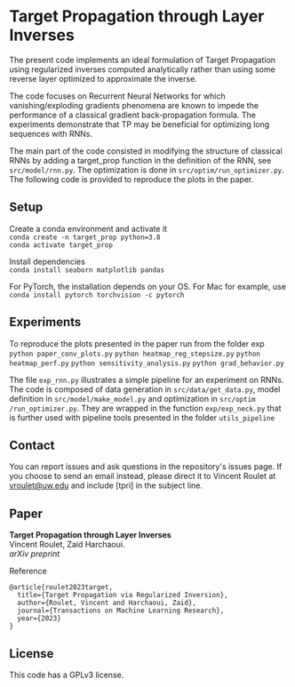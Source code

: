 # Target Propagation through Layer Inverses
The present code implements an ideal formulation of Target Propagation using regularized inverses
computed analytically rather than using some reverse layer optimized to approximate the inverse.

The code focuses on Recurrent Neural Networks for which vanishing/exploding gradients phenomena are known to impede the performance of a classical gradient back-propagation formula. The experiments demonstrate that TP may be beneficial for optimizing long sequences with RNNs.

The main part of the code consisted in modifying the structure of classical RNNs by adding a target_prop function
in the definition of the RNN, see ``src/model/rnn.py``.
The optimization is done in ``src/optim/run_optimizer.py``.
The following code is provided to reproduce the plots in the paper.


## Setup
Create a conda environment and activate it  
``conda create -n target_prop python=3.8``  
``conda activate target_prop``

Install dependencies  
``conda install seaborn matplotlib pandas``

For PyTorch, the installation depends on your OS. For Mac for example, use  
``conda install pytorch torchvision -c pytorch``


## Experiments
To reproduce the plots presented in the paper run from the folder exp   
``python paper_conv_plots.py``
``python heatmap_reg_stepsize.py``
``python heatmap_perf.py``
``python sensitivity_analysis.py``
``python grad_behavior.py``

The file ``exp_rnn.py`` illustrates a simple pipeline for an experiment on RNNs. The code is composed of data
 generation in ``src/data/get_data.py``, model definition in ``src/model/make_model.py`` and optimization in ``src/optim
 /run_optimizer.py``. They are wrapped in the function ``exp/exp_neck.py`` that is further used with pipeline tools
  presented in the folder ``utils_pipeline``



## Contact
You can report issues and ask questions in the repository's issues page. If you choose to send an email instead, please direct it to Vincent Roulet at vroulet@uw.edu and include [tpri] in the subject line.

## Paper
**Target Propagation through Layer Inverses**  
Vincent Roulet, Zaid Harchaoui.   
*arXiv preprint*  

Reference
```
@article{roulet2023target,
  title={Target Propagation via Regularized Inversion},
  author={Roulet, Vincent and Harchaoui, Zaid},
  journal={Transactions on Machine Learning Research},
  year={2023}
}
```

## License
This code has a GPLv3 license.
